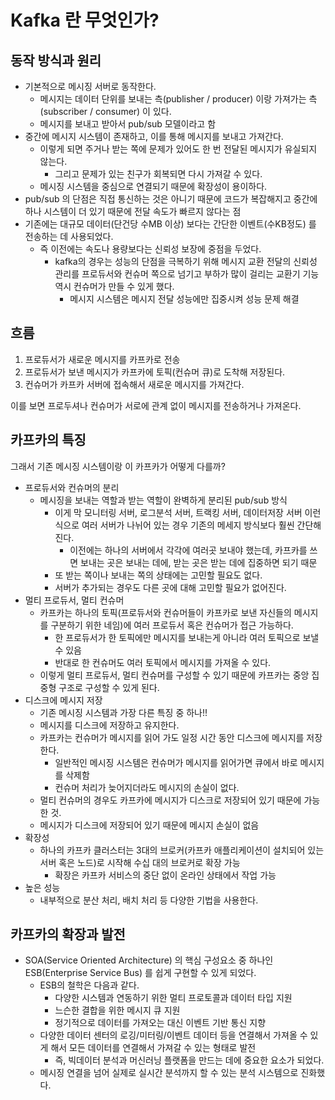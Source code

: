 # Kafka 란 무엇인가?

## 동작 방식과 원리

- 기본적으로 메시징 서버로 동작한다.
    - 메시지는 데이터 단위를 보내는 측(publisher / producer) 이랑 가져가는 측(subscriber / consumer) 이 있다.
    - 메시지를 보내고 받아서 pub/sub 모델이라고 함
- 중간에 메시지 시스템이 존재하고, 이를 통해 메시지를 보내고 가져간다.
    - 이렇게 되면 주거나 받는 쪽에 문제가 있어도 한 번 전달된 메시지가 유실되지 않는다.
        - 그리고 문제가 있는 친구가 회복되면 다시 가져갈 수 있다.
    - 메시징 시스템을 중심으로 연결되기 때문에 확장성이 용이하다.
- pub/sub 의 단점은 직접 통신하는 것은 아니기 때문에 코드가 복잡해지고 중간에 하나 시스템이 더 있기 때문에 전달 속도가 빠르지 않다는 점
- 기존에는 대규모 데이터(단건당 수MB 이상) 보다는 간단한 이벤트(수KB정도) 를 전송하는 데 사용되었다.
    - 즉 이전에는 속도나 용량보다는 신뢰성 보장에 중점을 두었다.
        - kafka의 경우는 성능의 단점을 극복하기 위해 메시지 교환 전달의 신뢰성 관리를 프로듀서와 컨슈머 쪽으로 넘기고 부하가 많이 걸리는 교환기 기능 역시 컨슈머가 만들 수 있게 했다.
            - 메시지 시스템은 메시지 전달 성능에만 집중시켜 성능 문제 해결

## 흐름

1. 프로듀서가 새로운 메시지를 카프카로 전송
2. 프로듀서가 보낸 메시지가 카프카에 토픽(컨슈머 큐)로 도착해 저장된다.
3. 컨슈머가 카프카 서버에 접속해서 새로운 메시지를 가져간다.

이를 보면 프로두셔나 컨슈머가 서로에 관계 없이 메시지를 전송하거나 가져온다.

## 카프카의 특징

그래서 기존 메시징 시스템이랑 이 카프카가 어떻게 다를까?

- 프로듀서와 컨슈머의 분리
    - 메시징을 보내는 역할과 받는 역할이 완벽하게 분리된 pub/sub 방식
        - 이게 막 모니터링 서버, 로그분석 서버, 트랙킹 서버, 데이터저장 서버 이런 식으로 여러 서버가 나뉘어 있는 경우 기존의 메세지 방식보다 훨씬 간단해진다.
            - 이전에는 하나의 서버에서 각각에 여러곳 보내야 했는데, 카프카를 쓰면 보내는 곳은 보내는 데에, 받는 곳은 받는 데에 집중하면 되기 때문
        - 또 받는 쪽이나 보내는 쪽의 상태에는 고민할 필요도 없다.
        - 서버가 추가되는 경우도 다른 곳에 대해 고민할 필요가 없어진다.
- 멀티 프로듀서, 멀티 컨슈머
    - 카프카는 하나의 토픽(프로듀서와 컨슈머들이 카프카로 보낸 자신들의 메시지를 구분하기 위한 네임)에 여러 프로듀서 혹은 컨슈머가 접근 가능하다.
        - 한 프로듀서가 한 토픽에만 메시지를 보내는게 아니라 여러 토픽으로 보낼 수 있음
        - 반대로 한 컨슈머도 여러 토픽에서 메시지를 가져올 수 있다.
    - 이렇게 멀티 프로듀서, 멀티 컨슈머를 구성할 수 있기 때문에 카프카는 중앙 집중형 구조로 구성할 수 있게 된다.
- 디스크에 메시지 저장
    - 기존 메시징 시스템과 가장 다른 특징 중 하나!!
    - 메시지를 디스크에 저장하고 유지한다.
    - 카프카는 컨슈머가 메시지를 읽어 가도 일정 시간 동안 디스크에 메시지를 저장한다.
        - 일반적인 메시징 시스템은 컨슈머가 메시지를 읽어가면 큐에서 바로 메시지를 삭제함
        - 컨슈머 처리가 늦어지더라도 메시지의 손실이 없다.
    - 멀티 컨슈머의 경우도 카프카에 메시지가 디스크로 저장되어 있기 때문에 가능한 것.
    - 메시지가 디스크에 저장되어 있기 때문에 메시지 손실이 없음
- 확장성
    - 하나의 카프카 클러스터는 3대의 브로커(카프카 애플리케이션이 설치되어 있는 서버 혹은 노드)로 시작해 수십 대의 브로커로 확장 가능
        - 확장은 카프카 서비스의 중단 없이 온라인 상태에서 작업 가능
- 높은 성능
    - 내부적으로 분산 처리, 배치 처리 등 다양한 기법을 사용한다.

## 카프카의 확장과 발전

- SOA(Service Oriented Architecture) 의 핵심 구성요소 중 하나인 ESB(Enterprise Service Bus) 를 쉽게 구현할 수 있게 되었다.
    - ESB의 철학은 다음과 같다.
        - 다양한 시스템과 연동하기 위한 멀티 프로토콜과 데이터 타입 지원
        - 느슨한 결합을 위한 메시지 큐 지원
        - 정기적으로 데이터를 가져오는 대신 이벤트 기반 통신 지향
    - 다양한 데이터 센터의 로깅/미터링/이벤트 데이터 등을 연결해서 가져올 수 있게 해서 모든 데이터를 연결해서 가져갈 수 있는 형태로 발전
        - 즉, 빅데이터 분석과 머신러닝 플랫폼을 만드는 데에 중요한 요소가 되었다.
    - 메시징 연결을 넘어 실제로 실시간 분석까지 할 수 있는 분석 시스템으로 진화했다.
